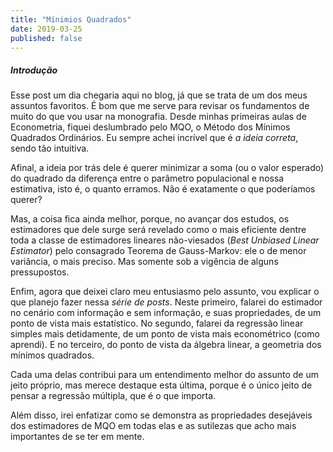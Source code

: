 ```yaml
---
title: "Mínimios Quadrados"
date: 2019-03-25
published: false
---
```


##### Introdução

Esse post um dia chegaria aqui no blog, já que se trata de um dos meus assuntos favoritos. É bom que me serve para revisar os fundamentos de muito do que vou usar na monografia. Desde minhas primeiras aulas de Econometria, fiquei deslumbrado pelo MQO, o Método dos Mínimos Quadrados Ordinários. Eu sempre achei incrível que é _a ideia correta_, sendo tão intuitiva.

Afinal, a ideia por trás dele é querer minimizar a soma (ou o valor esperado) do quadrado da diferença entre o parâmetro populacional e nossa estimativa, isto é, o quanto erramos. Não é exatamente o que poderíamos querer?

Mas, a coisa fica ainda melhor, porque, no avançar dos estudos, os estimadores que dele surge será revelado como o mais eficiente dentre toda a classe de estimadores lineares não-viesados (_Best Unbiased Linear Estimator_) pelo consagrado Teorema de Gauss-Markov: ele o de menor variância, o mais preciso. Mas somente sob a vigência de alguns pressupostos.

Enfim, agora que deixei claro meu entusiasmo pelo assunto, vou explicar o que planejo fazer nessa *série de posts*. Neste primeiro, falarei do estimador no cenário com informação e sem informação, e suas propriedades, de um ponto de vista mais estatístico. No segundo, falarei da regressão linear simples mais detidamente, de um ponto de vista mais econométrico (como aprendi). E no terceiro, do ponto de vista da álgebra linear, a geometria dos mínimos quadrados.

Cada uma delas contribui para um entendimento melhor do assunto de um jeito próprio, mas merece destaque esta última, porque é o único jeito de pensar a regressão múltipla, que é o que importa.

Além disso, irei enfatizar como se demonstra as propriedades desejáveis dos estimadores de MQO em todas elas e as sutilezas que acho mais importantes de se ter em mente.

#####

